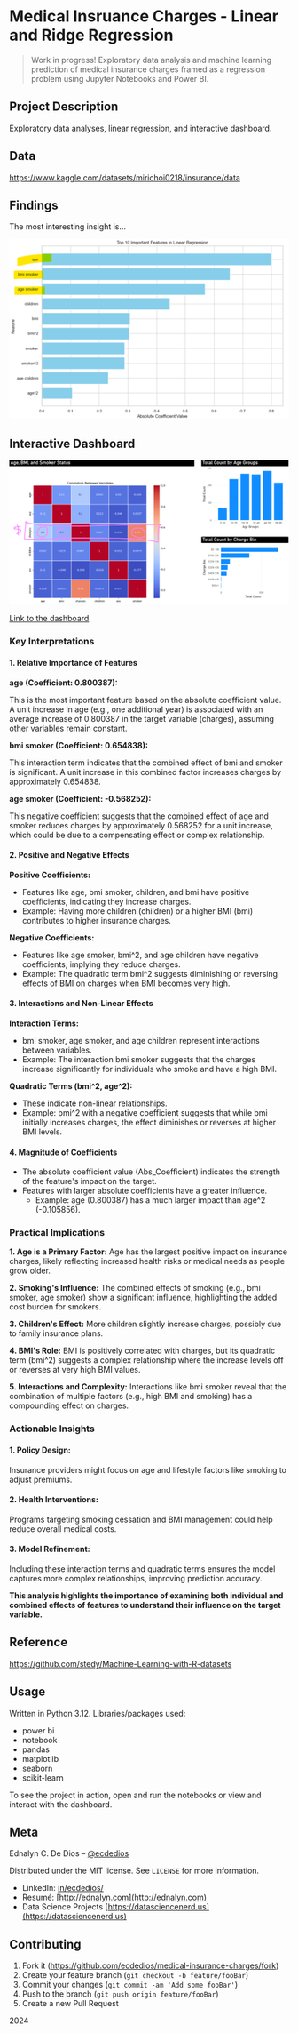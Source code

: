 # Medical Insruance Charges - Linear and Ridge Regression

> Work in progress! Exploratory data analysis and machine learning prediction of medical insurance charges framed as a regression problem using Jupyter Notebooks and Power BI.

## Project Description

Exploratory data analyses, linear regression, and interactive dashboard.

## Data

https://www.kaggle.com/datasets/mirichoi0218/insurance/data

## Findings

The most interesting insight is...

![Feature Importances](https://github.com/ecdedios/medical-insurance-charges/blob/main/viz/Screenshot%202024-12-11%20211122.png)

## Interactive Dashboard

![Power BI Dashboard](https://github.com/ecdedios/medical-insurance-charges/blob/main/viz/Screenshot%202024-12-11%20210940.png)

[Link to the dashboard](https://app.powerbi.com/view?r=eyJrIjoiMmMxODkxZDQtOTJjMi00N2Y0LTg4MDEtMjdlNTM5OTBjODU0IiwidCI6IjAwZmI2OGUxLWQ5ZTktNGZiOC04MzdjLTNhMzcxMmYyZGNlYiJ9)

### Key Interpretations

#### 1. Relative Importance of Features

**age (Coefficient: 0.800387):**

This is the most important feature based on the absolute coefficient value.
A unit increase in age (e.g., one additional year) is associated with an average increase of 0.800387 in the target variable (charges), assuming other variables remain constant.

**bmi smoker (Coefficient: 0.654838):**

This interaction term indicates that the combined effect of bmi and smoker is significant.
A unit increase in this combined factor increases charges by approximately 0.654838.

**age smoker (Coefficient: -0.568252):**

This negative coefficient suggests that the combined effect of age and smoker reduces charges by approximately 0.568252 for a unit increase, which could be due to a compensating effect or complex relationship.

#### 2. Positive and Negative Effects

**Positive Coefficients:**

- Features like age, bmi smoker, children, and bmi have positive coefficients, indicating they increase charges.
- Example: Having more children (children) or a higher BMI (bmi) contributes to higher insurance charges.

**Negative Coefficients:**

- Features like age smoker, bmi^2, and age children have negative coefficients, implying they reduce charges.
- Example: The quadratic term bmi^2 suggests diminishing or reversing effects of BMI on charges when BMI becomes very high.

#### 3. Interactions and Non-Linear Effects

**Interaction Terms:**

- bmi smoker, age smoker, and age children represent interactions between variables.
- Example: The interaction bmi smoker suggests that the charges increase significantly for individuals who smoke and have a high BMI.

**Quadratic Terms (bmi^2, age^2):**

- These indicate non-linear relationships.
- Example: bmi^2 with a negative coefficient suggests that while bmi initially increases charges, the effect diminishes or reverses at higher BMI levels.

#### 4. Magnitude of Coefficients

- The absolute coefficient value (Abs_Coefficient) indicates the strength of the feature's impact on the target.
- Features with larger absolute coefficients have a greater influence.
  - Example: age (0.800387) has a much larger impact than age^2 (-0.105856).

### Practical Implications

**1. Age is a Primary Factor:** Age has the largest positive impact on insurance charges, likely reflecting increased health risks or medical needs as people grow older.

**2. Smoking's Influence:** The combined effects of smoking (e.g., bmi smoker, age smoker) show a significant influence, highlighting the added cost burden for smokers.

**3. Children's Effect:** More children slightly increase charges, possibly due to family insurance plans.

**4. BMI's Role:** BMI is positively correlated with charges, but its quadratic term (bmi^2) suggests a complex relationship where the increase levels off or reverses at very high BMI values.

**5. Interactions and Complexity:** Interactions like bmi smoker reveal that the combination of multiple factors (e.g., high BMI and smoking) has a compounding effect on charges.

### Actionable Insights

#### 1. Policy Design:

Insurance providers might focus on age and lifestyle factors like smoking to adjust premiums.

#### 2. Health Interventions:

Programs targeting smoking cessation and BMI management could help reduce overall medical costs.

#### 3. Model Refinement:

Including these interaction terms and quadratic terms ensures the model captures more complex relationships, improving prediction accuracy.

**This analysis highlights the importance of examining both individual and combined effects of features to understand their influence on the target variable.**

## Reference

https://github.com/stedy/Machine-Learning-with-R-datasets

## Usage

Written in Python 3.12. Libraries/packages used:

- power bi
- notebook
- pandas
- matplotlib
- seaborn
- scikit-learn

To see the project in action, open and run the notebooks or view and interact with the dashboard.

## Meta

Ednalyn C. De Dios – [@ecdedios](https://github.com/ecdedios)

Distributed under the MIT license. See `LICENSE` for more information.

- LinkedIn: [in/ecdedios/](https://www.linkedin.com/in/ecdedios/)
- Resumé: [http://ednalyn.com](http://ednalyn.com)
- Data Science Projects [https://datasciencenerd.us](https://datasciencenerd.us)

## Contributing

1. Fork it (<https://github.com/ecdedios/medical-insurance-charges/fork>)
2. Create your feature branch (`git checkout -b feature/fooBar`)
3. Commit your changes (`git commit -am 'Add some fooBar'`)
4. Push to the branch (`git push origin feature/fooBar`)
5. Create a new Pull Request

2024
